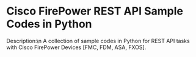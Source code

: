 # Cisco FirePower REST API Sample Codes in Python 

Description:\n
A collection of sample codes in Python for REST API tasks with Cisco FirePower Devices [FMC, FDM, ASA, FXOS]. 
